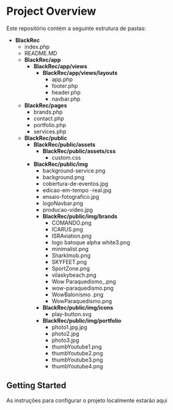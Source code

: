 # Project Overview

Este repositório contém a seguinte estrutura de pastas:

- **BlackRec**
  - index.php
  - README.MD
  - **BlackRec/app**
    - **BlackRec/app/views**
      - **BlackRec/app/views/layouts**
        - app.php
        - footer.php
        - header.php
        - navbar.php
  - **BlackRec/pages**
    - brands.php
    - contact.php
    - portfolio.php
    - services.php
  - **BlackRec/public**
    - **BlackRec/public/assets**
      - **BlackRec/public/assets/css**
        - custom.css
    - **BlackRec/public/img**
      - background-service.png
      - background.png
      - cobertura-de-eventos.jpg
      - edicao-em-tempo -real.jpg
      - ensaio-fotografico.jpg
      - logoNavbar.png
      - producao-video.jpg
      - **BlackRec/public/img/brands**
        - COMANDO.png
        - ICARUS.png
        - ISRAviation.png
        - logo batoque alpha white3.png
        - minimalist.png
        - SharkImob.png
        - SKYFEET.png
        - SportZone.png
        - vilaskybeach.png
        - Wow Paraquedismo\_.png
        - wow-paraquedismo.png
        - WowBalonismo .png
        - WowParaquedismo.png
      - **BlackRec/public/img/icons**
        - play-button.svg
      - **BlackRec/public/img/portfolio**
        - photo1.jpg.jpg
        - photo2.jpg
        - photo3.jpg
        - thumbYoutube1.png
        - thumbYoutube2.png
        - thumbYoutube3.png
        - thumbYoutube4.png

## Getting Started

As instruções para configurar o projeto localmente estarão aqui
